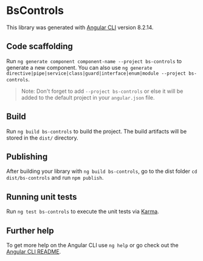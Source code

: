 # BsControls

This library was generated with [Angular CLI](https://github.com/angular/angular-cli) version 8.2.14.

## Code scaffolding

Run `ng generate component component-name --project bs-controls` to generate a new component. You can also use `ng generate directive|pipe|service|class|guard|interface|enum|module --project bs-controls`.
> Note: Don't forget to add `--project bs-controls` or else it will be added to the default project in your `angular.json` file. 

## Build

Run `ng build bs-controls` to build the project. The build artifacts will be stored in the `dist/` directory.

## Publishing

After building your library with `ng build bs-controls`, go to the dist folder `cd dist/bs-controls` and run `npm publish`.

## Running unit tests

Run `ng test bs-controls` to execute the unit tests via [Karma](https://karma-runner.github.io).

## Further help

To get more help on the Angular CLI use `ng help` or go check out the [Angular CLI README](https://github.com/angular/angular-cli/blob/master/README.md).
